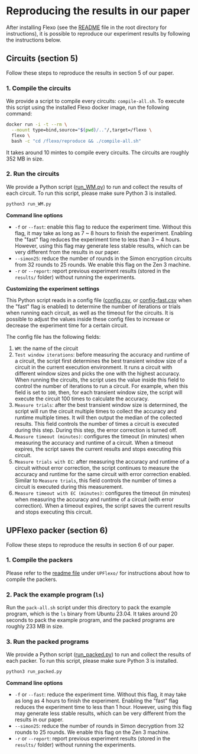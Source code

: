 # Reproducing the results in our paper

After installing Flexo (see the [README](../README.md) file in the root directory for instructions), it is possible to reproduce our experiment results by following the instructions below.

## Circuits (section 5)

Follow these steps to reproduce the results in section 5 of our paper.

### 1. Compile the circuits

We provide a script to compile every circuits: `compile-all.sh`.
To execute this script using the installed Flexo docker image, run the following command:

```sh
docker run -i -t --rm \
  --mount type=bind,source="$(pwd)/.."/,target=/flexo \
  flexo \
  bash -c "cd /flexo/reproduce && ./compile-all.sh"
```

It takes around 10 mintes to compile every circuits.
The circuits are roughly 352 MB in size.

### 2. Run the circuits

We provide a Python script ([run_WM.py](./run_WM.py)) to run and collect the results of each circuit.
To run this script, please make sure Python 3 is installed.

```sh
python3 run_WM.py
```

__Command line options__

- `-f` or `--fast`: enable this flag to reduce the experiment time. Without this flag, it may take as long as 7 ~ 8 hours to finish the experiment. Enabling the "fast" flag reduces the experiment time to less than 3 ~ 4 hours. However, using this flag may generate less stable results, which can be very different from the results in our paper.
- `--simon25`: reduce the number of rounds in the Simon encryption circuits from 32 rounds to 25 rounds. We enable this flag on the Zen 3 machine.
- `-r` or `--report`: report previous experiment results (stored in the `results/` folder) without running the experiments.

__Customizing the experiment settings__

This Python script reads in a config file ([config.csv](./config.csv), or [config-fast.csv](./config-fast.csv) when the "fast" flag is enabled) to determine the number of iterations or trials when running each circuit, as well as the timeout for the circuits. It is possible to adjust the values inside these config files to increase or decrease the experiment time for a certain circuit.

The config file has the following fields:
1. `WM`: the name of the circuit
2. `Test window iterations`: before measuring the accuracy and runtime of a circuit, the script first determines the best transient window size of a circuit in the current execution environment. It runs a circuit with different window sizes and picks the one with the highest accuracy. When running the circuits, the script uses the value inside this field to control the number of iterations to run a circuit. For example, when this field is set to `100`, then, for each transient window size, the script will execute the circuit 100 times to calculate the accuracy.
3. `Measure trials`: after the best transient window size is determined, the script will run the circuit multiple times to collect the accuracy and runtime multiple times. It will then output the median of the collected results. This field controls the number of times a circuit is executed during this step. During this step, the error correction is turned off.
4. `Measure timeout (minutes)`: configures the timeout (in minutes) when measuring the accuracy and runtime of a circuit. When a timeout expires, the script saves the current results and stops executing this circuit.
5. `Measure trials with EC`: after measuring the accuracy and runtime of a circuit without error correction, the script continues to measure the accuracy and runtime for the same circuit with error correction enabled. Similar to `Measure trials`, this field controls the number of times a circuit is executed during this measurement.
6. `Measure timeout with EC (minutes)`: configures the timeout (in minutes) when measuring the accuracy and runtime of a circuit (with error correction). When a timeout expires, the script saves the current results and stops executing this circuit.

## UPFlexo packer (section 6)

Follow these steps to reproduce the results in section 6 of our paper.

### 1. Compile the packers

Please refer to the [readme file](/UPFlexo/README.md) under `UPFlexo/` for instructions about how to compile the packers.

### 2. Pack the example program (`ls`)

Run the `pack-all.sh` script under this directory to pack the example program, which is the `ls` binary from Ubuntu 23.04.
It takes around 20 seconds to pack the example program, and the packed programs are roughly 233 MB in size.

### 3. Run the packed programs

We provide a Python script ([run_packed.py](./run_packed.py)) to run and collect the results of each packer.
To run this script, please make sure Python 3 is installed.

```sh
python3 run_packed.py
```

__Command line options__

- `-f` or `--fast`: reduce the experiment time. Without this flag, it may take as long as 4 hours to finish the experiment. Enabling the "fast" flag reduces the experiment time to less than 1 hour. However, using this flag may generate less stable results, which can be very different from the results in our paper.
- `--simon25`: reduce the number of rounds in Simon decryption from 32 rounds to 25 rounds. We enable this flag on the Zen 3 machine.
- `-r` or `--report`: report previous experiment results (stored in the `results/` folder) without running the experiments.
